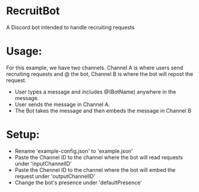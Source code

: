 # RecruitBot
A Discord bot intended to handle recruiting requests

# Usage:
For this example, we have two channels. Channel A is where users send recruiting requests and @ the bot, Channel B is where the bot will repost the request. <br>

* User types a message and includes @(BotName) anywhere in the message.<br>
* User sends the message in Channel A.<br>
* The Bot takes the message and then embeds the message in Channel B <br>

# Setup:
* Rename 'example-config.json' to 'example.json'
* Paste the Channel ID to the channel where the bot will read requests under 'inputChannelID'
* Paste the Chennel ID to the channel where the bot will embed the request under 'outputChannelID'
* Change the bot's presence under 'defaultPresence'
